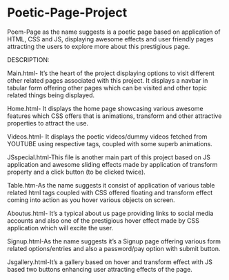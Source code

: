 # Poetic-Page-Project
Poem-Page as the name suggests is a poetic page based on application of HTML, CSS and JS, displaying awesome effects and user friendly pages attracting the users to explore more about this prestigious page.

DESCRIPTION:

Main.html- It’s the heart of the project displaying options to visit different other related pages associated with this project. It displays a navbar in tabular form offering other pages which can be visited and other topic related things being displayed.

Home.html- It displays the home page showcasing various awesome features which CSS offers that is animations, transform and other attractive properties to attract the use.

Videos.html- It displays the poetic videos/dummy videos fetched from YOUTUBE using respective tags, coupled with some superb animations.

JSspecial.html-This file is another main part of this project based on JS application and awesome sliding effects   made by application of transform property and a click button (to be clicked twice).

Table.htm-As the name suggests it consist of application of various table related html tags coupled with CSS offered floating and transform effect coming into action as you hover various objects on screen.

Aboutus.html- It’s a typical about us page providing links to social media accounts and also one of the prestigious hover effect made by CSS application which will excite the user.

Signup.html-As the name suggests it’s a Signup page offering various form related options/entries and also a password/pay option with submit button.

Jsgallery.html-It’s a gallery based on hover and transform effect with JS based two buttons enhancing user attracting effects of the page.
